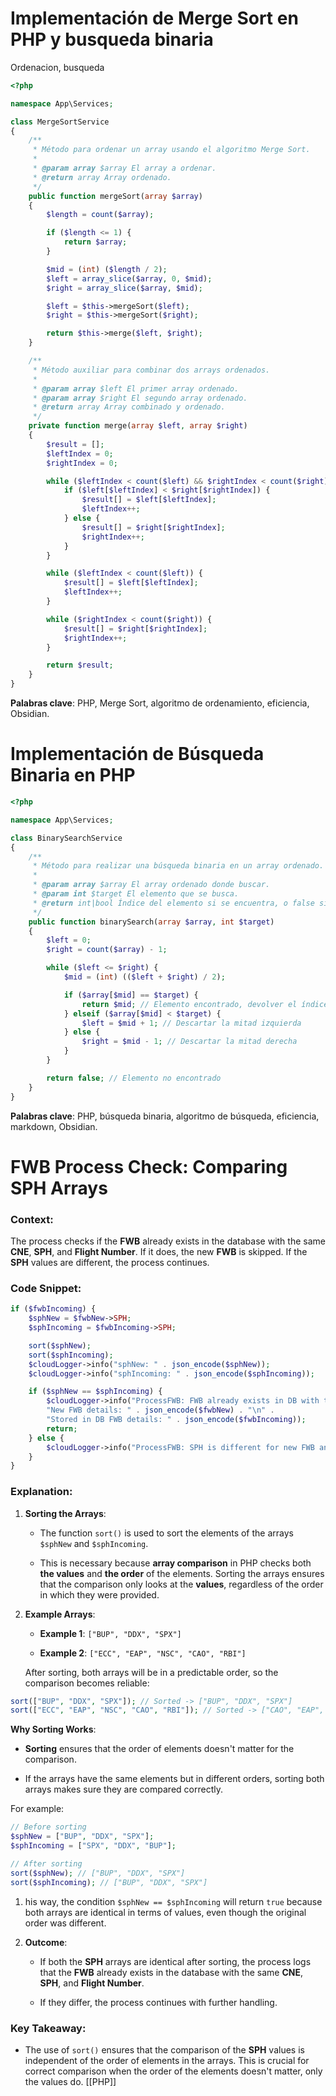 
# Implementación de Merge Sort en PHP y busqueda binaria

Ordenacion, busqueda




```php
<?php

namespace App\Services;

class MergeSortService
{
    /**
     * Método para ordenar un array usando el algoritmo Merge Sort.
     *
     * @param array $array El array a ordenar.
     * @return array Array ordenado.
     */
    public function mergeSort(array $array)
    {
        $length = count($array);

        if ($length <= 1) {
            return $array;
        }

        $mid = (int) ($length / 2);
        $left = array_slice($array, 0, $mid);
        $right = array_slice($array, $mid);

        $left = $this->mergeSort($left);
        $right = $this->mergeSort($right);

        return $this->merge($left, $right);
    }

    /**
     * Método auxiliar para combinar dos arrays ordenados.
     *
     * @param array $left El primer array ordenado.
     * @param array $right El segundo array ordenado.
     * @return array Array combinado y ordenado.
     */
    private function merge(array $left, array $right)
    {
        $result = [];
        $leftIndex = 0;
        $rightIndex = 0;

        while ($leftIndex < count($left) && $rightIndex < count($right)) {
            if ($left[$leftIndex] < $right[$rightIndex]) {
                $result[] = $left[$leftIndex];
                $leftIndex++;
            } else {
                $result[] = $right[$rightIndex];
                $rightIndex++;
            }
        }

        while ($leftIndex < count($left)) {
            $result[] = $left[$leftIndex];
            $leftIndex++;
        }

        while ($rightIndex < count($right)) {
            $result[] = $right[$rightIndex];
            $rightIndex++;
        }

        return $result;
    }
}

```


**Palabras clave**: PHP, Merge Sort, algoritmo de ordenamiento, eficiencia, Obsidian.

# Implementación de Búsqueda Binaria en PHP

```php
<?php

namespace App\Services;

class BinarySearchService
{
    /**
     * Método para realizar una búsqueda binaria en un array ordenado.
     *
     * @param array $array El array ordenado donde buscar.
     * @param int $target El elemento que se busca.
     * @return int|bool Índice del elemento si se encuentra, o false si no está presente.
     */
    public function binarySearch(array $array, int $target)
    {
        $left = 0;
        $right = count($array) - 1;

        while ($left <= $right) {
            $mid = (int) (($left + $right) / 2);

            if ($array[$mid] == $target) {
                return $mid; // Elemento encontrado, devolver el índice
            } elseif ($array[$mid] < $target) {
                $left = $mid + 1; // Descartar la mitad izquierda
            } else {
                $right = $mid - 1; // Descartar la mitad derecha
            }
        }

        return false; // Elemento no encontrado
    }
}
```

**Palabras clave**: PHP, búsqueda binaria, algoritmo de búsqueda, eficiencia, markdown, Obsidian. 


# FWB Process Check: Comparing SPH Arrays

### Context:
The process checks if the **FWB** already exists in the database with the same **CNE**, **SPH**, and **Flight Number**. If it does, the new **FWB** is skipped. If the **SPH** values are different, the process continues.

### Code Snippet:

```php
if ($fwbIncoming) {
    $sphNew = $fwbNew->SPH;
    $sphIncoming = $fwbIncoming->SPH;

    sort($sphNew);       
    sort($sphIncoming);  
    $cloudLogger->info("sphNew: " . json_encode($sphNew));
    $cloudLogger->info("sphIncoming: " . json_encode($sphIncoming));

    if ($sphNew == $sphIncoming) {
        $cloudLogger->info("ProcessFWB: FWB already exists in DB with the same CNE, SPH and Flight number. Stored FWB ID IN DB: " . $fwbIncoming->fwb_id . "\n" .
        "New FWB details: " . json_encode($fwbNew) . "\n" .
        "Stored in DB FWB details: " . json_encode($fwbIncoming));
        return;
    } else {
        $cloudLogger->info("ProcessFWB: SPH is different for new FWB and stored FWB. Continuing processing.");
    }
}

```


### Explanation:

1. **Sorting the Arrays**:
    
    - The function `sort()` is used to sort the elements of the arrays `$sphNew` and `$sphIncoming`.
        
    - This is necessary because **array comparison** in PHP checks both **the values** and **the order** of the elements. Sorting the arrays ensures that the comparison only looks at the **values**, regardless of the order in which they were provided.
        
2. **Example Arrays**:
    
    - **Example 1**: `["BUP", "DDX", "SPX"]`
        
    - **Example 2**: `["ECC", "EAP", "NSC", "CAO", "RBI"]`
        
    
    After sorting, both arrays will be in a predictable order, so the comparison becomes reliable:
```php
sort(["BUP", "DDX", "SPX"]); // Sorted -> ["BUP", "DDX", "SPX"]
sort(["ECC", "EAP", "NSC", "CAO", "RBI"]); // Sorted -> ["CAO", "EAP", "ECC", "NSC", "RBI"]
```
**Why Sorting Works**:

- **Sorting** ensures that the order of elements doesn't matter for the comparison.
    
- If the arrays have the same elements but in different orders, sorting both arrays makes sure they are compared correctly.
    

For example:

```php
// Before sorting
$sphNew = ["BUP", "DDX", "SPX"];
$sphIncoming = ["SPX", "DDX", "BUP"];

// After sorting
sort($sphNew); // ["BUP", "DDX", "SPX"]
sort($sphIncoming); // ["BUP", "DDX", "SPX"]
```
1. his way, the condition `$sphNew == $sphIncoming` will return `true` because both arrays are identical in terms of values, even though the original order was different.
    
2. **Outcome**:
    
    - If both the **SPH** arrays are identical after sorting, the process logs that the **FWB** already exists in the database with the same **CNE**, **SPH**, and **Flight Number**.
        
    - If they differ, the process continues with further handling.
        

### Key Takeaway:

- The use of `sort()` ensures that the comparison of the **SPH** values is independent of the order of elements in the arrays. This is crucial for correct comparison when the order of the elements doesn't matter, only the values do.
[[PHP]] 
